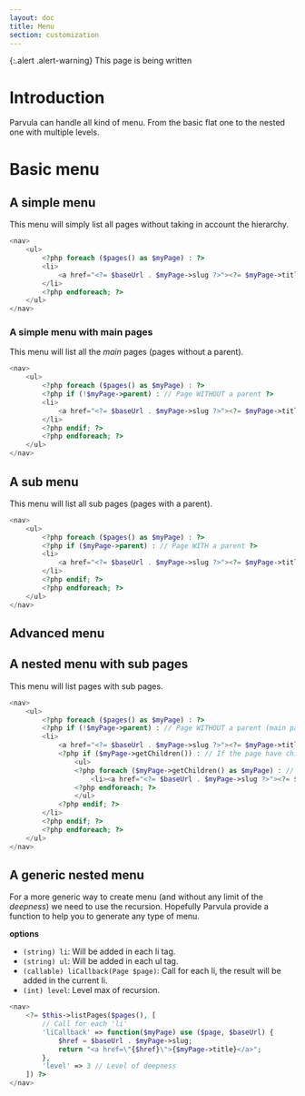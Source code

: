 ```yaml
---
layout: doc
title: Menu
section: customization
---
```


{:.alert .alert-warning}
This page is being written

# Introduction

Parvula can handle all kind of menu. From the basic flat one to the nested one with multiple levels.

# Basic menu

## A simple menu

This menu will simply list all pages without taking in account the hierarchy.

```php
<nav>
    <ul>
        <?php foreach ($pages() as $myPage) : ?>
        <li>
            <a href="<?= $baseUrl . $myPage->slug ?>"><?= $myPage->title ?></a>
        </li>
        <?php endforeach; ?>
    </ul>
</nav>
```

### A simple menu with main pages

This menu will list all the *main* pages (pages without a parent).

```php
<nav>
    <ul>
        <?php foreach ($pages() as $myPage) : ?>
        <?php if (!$myPage->parent) : // Page WITHOUT a parent ?>
        <li>
            <a href="<?= $baseUrl . $myPage->slug ?>"><?= $myPage->title ?></a>
        </li>
        <?php endif; ?>
        <?php endforeach; ?>
    </ul>
</nav>
```

## A sub menu

This menu will list all sub pages (pages with a parent).

```php
<nav>
    <ul>
        <?php foreach ($pages() as $myPage) : ?>
        <?php if ($myPage->parent) : // Page WITH a parent ?>
        <li>
            <a href="<?= $baseUrl . $myPage->slug ?>"><?= $myPage->title ?></a>
        </li>
        <?php endif; ?>
        <?php endforeach; ?>
    </ul>
</nav>
```

## Advanced menu

## A nested menu with sub pages

This menu will list pages with sub pages.

```php
<nav>
    <ul>
        <?php foreach ($pages() as $myPage) : ?>
        <?php if (!$myPage->parent) : // Page WITHOUT a parent (main pages) ?>
        <li>
            <a href="<?= $baseUrl . $myPage->slug ?>"><?= $myPage->title ?></a>
            <?php if ($myPage->getChildren()) : // If the page have children ?>
                <ul>
                <?php foreach ($myPage->getChildren() as $myPage) : // List children ?>
                    <li><a href="<?= $baseUrl . $myPage->slug ?>"><?= $myPage->title ?></a></li>
                <?php endforeach; ?>
                </ul>
            <?php endif; ?>
        </li>
        <?php endif; ?>
        <?php endforeach; ?>
    </ul>
</nav>
```

## A generic nested menu

For a more generic way to create menu (and without any limit of the *deepness*) we need to use the recursion. Hopefully Parvula provide a function to help you to generate any type of menu.

**options**

 - `(string) li`: Will be added in each li tag.
 - `(string) ul`: Will be added in each ul tag.
 - `(callable) liCallback(Page $page)`: Call for each li, the result will be added in the current li.
 - `(int) level`: Level max of recursion.

```php
<nav>
    <?= $this->listPages($pages(), [
        // Call for each 'li'
        'liCallback' => function($myPage) use ($page, $baseUrl) {
            $href = $baseUrl . $myPage->slug;
            return "<a href=\"{$href}\">{$myPage->title}</a>";
        },
        'level' => 3 // Level of deepness
    ]) ?>
</nav>
```
